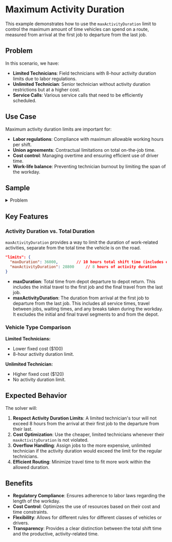 # Maximum Activity Duration

This example demonstrates how to use the `maxActivityDuration` limit to control the maximum amount of time vehicles can spend on a route, measured from arrival at the first job to departure from the last job.

## Problem

In this scenario, we have:

-   **Limited Technicians**: Field technicians with 8-hour activity duration limits due to labor regulations.
-   **Unlimited Technician**: Senior technician without activity duration restrictions but at a higher cost.
-   **Service Calls**: Various service calls that need to be efficiently scheduled.

## Use Case

Maximum activity duration limits are important for:

-   **Labor regulations**: Compliance with maximum allowable working hours per shift.
-   **Union agreements**: Contractual limitations on total on-the-job time.
-   **Cost control**: Managing overtime and ensuring efficient use of driver time.
-   **Work-life balance**: Preventing technician burnout by limiting the span of the workday.

## Sample

<details>
<summary>Problem</summary>

```json
{{#include ../../../../examples/data/pragmatic/basics/max-activity-duration.basic.problem.json}}
```

</details>

## Key Features

### Activity Duration vs. Total Duration

`maxActivityDuration` provides a way to limit the duration of work-related activities, separate from the total time the vehicle is on the road.

```json
"limits": {
  "maxDuration": 36000,        // 10 hours total shift time (includes everything)
  "maxActivityDuration": 28800     // 8 hours of activity duration
}
```

-   **maxDuration**: Total time from depot departure to depot return. This includes the initial travel to the first job and the final travel from the last job.
-   **maxActivityDuration**: The duration from arrival at the first job to departure from the last job. This includes all service times, travel between jobs, waiting times, and any breaks taken during the workday. It excludes the initial and final travel segments to and from the depot.

### Vehicle Type Comparison

**Limited Technicians:**

-   Lower fixed cost ($100)
-   8-hour activity duration limit.

**Unlimited Technician:**

-   Higher fixed cost ($120)
-   No activity duration limit.

## Expected Behavior

The solver will:

1.  **Respect Activity Duration Limits**: A limited technician's tour will not exceed 8 hours from the arrival at their first job to the departure from their last.
2.  **Cost Optimization**: Use the cheaper, limited technicians whenever their `maxActivityDuration` is not violated.
3.  **Overflow Handling**: Assign jobs to the more expensive, unlimited technician if the activity duration would exceed the limit for the regular technicians.
4.  **Efficient Routing**: Minimize travel time to fit more work within the allowed duration.

## Benefits

-   **Regulatory Compliance**: Ensures adherence to labor laws regarding the length of the workday.
-   **Cost Control**: Optimizes the use of resources based on their cost and time constraints.
-   **Flexibility**: Allows for different rules for different classes of vehicles or drivers.
-   **Transparency**: Provides a clear distinction between the total shift time and the productive, activity-related time.